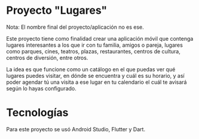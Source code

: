 # Proyecto "Lugares"
Nota: El nombre final del proyecto/aplicación no es ese.

Este proyecto tiene como finalidad crear una aplicación móvil que contenga
lugares interesantes a los que ir con tu familia, amigos o pareja, lugares
como parques, cines, teatros, plazas, restaurantes, centros de cultura,
centros de diversión, entre otros.

La idea es que funcione como un catálogo en el que puedas ver qué lugares 
puedes visitar, en dónde se encuentra y cuál es su horario, y así poder
agendar tú una visita a ese lugar en tu calendario el cuál te avisará 
según lo hayas configurado.

# Tecnologías
Para este proyecto se usó Android Studio, Flutter y Dart.
